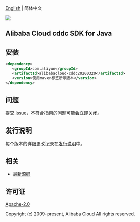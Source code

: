 [English](README.md) | 简体中文

![](https://aliyunsdk-pages.alicdn.com/icons/AlibabaCloud.svg)

## Alibaba Cloud cddc SDK for Java

## 安装

```xml
<dependency>
   <groupId>com.aliyun</groupId>
   <artifactId>alibabacloud-cddc20200320</artifactId>
   <version>使用maven标签所示版本</version>
</dependency>
```

## 问题

[提交 Issue](https://github.com/aliyun/alibabacloud-java-async-sdk/issues/new)，不符合指南的问题可能会立即关闭。

## 发行说明

每个版本的详细更改记录在[发行说明](./ChangeLog.txt)中。

## 相关

- [最新源码](https://github.com/aliyun/alibabacloud-async-java-sdk/)

## 许可证

[Apache-2.0](http://www.apache.org/licenses/LICENSE-2.0)

Copyright (c) 2009-present, Alibaba Cloud All rights reserved.
